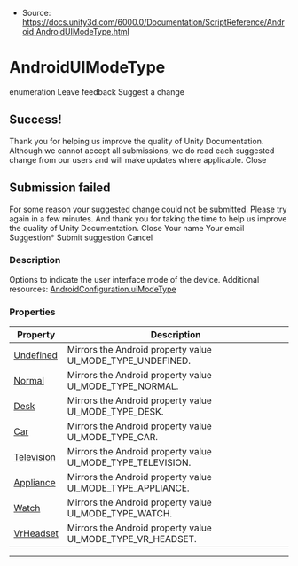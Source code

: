 * Source: https://docs.unity3d.com/6000.0/Documentation/ScriptReference/Android.AndroidUIModeType.html

# AndroidUIModeType
enumeration
Leave feedback
Suggest a change
## Success!
Thank you for helping us improve the quality of Unity Documentation. Although we cannot accept all submissions, we do read each suggested change from our users and will make updates where applicable.
Close
## Submission failed
For some reason your suggested change could not be submitted. Please <a>try again</a> in a few minutes. And thank you for taking the time to help us improve the quality of Unity Documentation.
Close
Your name Your email Suggestion* Submit suggestion
Cancel
### Description
Options to indicate the user interface mode of the device.
Additional resources: [AndroidConfiguration.uiModeType](https://docs.unity3d.com/6000.0/Documentation/ScriptReference/Android.AndroidConfiguration-uiModeType.html)
### Properties
Property | Description  
---|---  
[Undefined](https://docs.unity3d.com/6000.0/Documentation/ScriptReference/Android.AndroidUIModeType.Undefined.html) | Mirrors the Android property value UI_MODE_TYPE_UNDEFINED.  
[Normal](https://docs.unity3d.com/6000.0/Documentation/ScriptReference/Android.AndroidUIModeType.Normal.html) | Mirrors the Android property value UI_MODE_TYPE_NORMAL.  
[Desk](https://docs.unity3d.com/6000.0/Documentation/ScriptReference/Android.AndroidUIModeType.Desk.html) | Mirrors the Android property value UI_MODE_TYPE_DESK.  
[Car](https://docs.unity3d.com/6000.0/Documentation/ScriptReference/Android.AndroidUIModeType.Car.html) | Mirrors the Android property value UI_MODE_TYPE_CAR.  
[Television](https://docs.unity3d.com/6000.0/Documentation/ScriptReference/Android.AndroidUIModeType.Television.html) | Mirrors the Android property value UI_MODE_TYPE_TELEVISION.  
[Appliance](https://docs.unity3d.com/6000.0/Documentation/ScriptReference/Android.AndroidUIModeType.Appliance.html) | Mirrors the Android property value UI_MODE_TYPE_APPLIANCE.  
[Watch](https://docs.unity3d.com/6000.0/Documentation/ScriptReference/Android.AndroidUIModeType.Watch.html) | Mirrors the Android property value UI_MODE_TYPE_WATCH.  
[VrHeadset](https://docs.unity3d.com/6000.0/Documentation/ScriptReference/Android.AndroidUIModeType.VrHeadset.html) | Mirrors the Android property value UI_MODE_TYPE_VR_HEADSET.  
* * *
